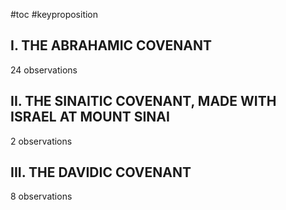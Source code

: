 #toc
#keyproposition 

## I. THE ABRAHAMIC COVENANT
24 observations


## II. THE SINAITIC COVENANT, MADE WITH ISRAEL AT MOUNT SINAI
2 observations

## III. THE DAVIDIC COVENANT
8 observations

